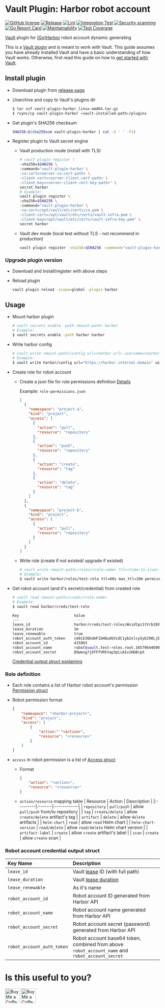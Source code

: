 # Vault Plugin: Harbor robot account
[![GitHub license](https://img.shields.io/github/license/manhtukhang/vault-plugin-harbor.svg)](https://github.com/manhtukhang/vault-plugin-harbor/blob/main/LICENSE)
[![Release](https://img.shields.io/github/release/manhtukhang/vault-plugin-harbor.svg)](https://github.com/manhtukhang/vault-plugin-harbor/releases/latest)
[![Lint](https://github.com/manhtukhang/vault-plugin-harbor/actions/workflows/golangci-lint.yml/badge.svg)](https://github.com/manhtukhang/vault-plugin-harbor/actions/workflows/golangci-lint.yml)
[![Integration Test](https://github.com/manhtukhang/vault-plugin-harbor/actions/workflows/integration-test.yml/badge.svg)](https://github.com/manhtukhang/vault-plugin-harbor/actions/workflows/integration-test.yml)
[![Security scanning](https://github.com/manhtukhang/vault-plugin-harbor/actions/workflows/snyk.yml/badge.svg)](https://github.com/manhtukhang/vault-plugin-harbor/actions/workflows/snyk.yml)
[![Go Report Card](https://goreportcard.com/badge/github.com/manhtukhang/vault-plugin-harbor)](https://goreportcard.com/report/github.com/manhtukhang/vault-plugin-harbor)
[![Maintainability](https://api.codeclimate.com/v1/badges/08cc4f11bf1bbb09b7a0/maintainability)](https://codeclimate.com/github/manhtukhang/vault-plugin-harbor/maintainability)
[![Test Coverage](https://api.codeclimate.com/v1/badges/08cc4f11bf1bbb09b7a0/test_coverage)](https://codeclimate.com/github/manhtukhang/vault-plugin-harbor/test_coverage)

[Vault](https://www.vaultproject.io) plugin for [(Go)Harbor](https://goharbor.io) robot account dynamic generating

This is a [Vault plugin](https://www.vaultproject.io/docs/internals/plugins.html)
and is meant to work with Vault. This guide assumes you have already installed Vault
and have a basic understanding of how Vault works. Otherwise, first read this guide on
how to [get started with Vault](https://www.vaultproject.io/intro/getting-started/install.html).

## Install plugin
- Download plugin from [release page](https://github.com/manhtukhang/vault-plugin-harbor/releases)

- Unarchive and copy to Vault's plugins dir
  ```bash
  $ tar xzf vault-plugin-harbor_linux-amd64.tar.gz
  $ rsync/cp vault-plugin-harbor <vault-installed-path>/plugins
  ```

- Get plugin's SHA256 checksum
  ```bash
  SHA256=$(sha256sum vault-plugin-harbor | cut -d ' ' -f1)
  ```

- Register plugin to Vault secret engine
  + Vault production mode (install with TLS)
    ```bash
    # vault plugin register \
    -sha256=$SHA256 \
    -command="vault-plugin-harbor \
    -ca-cert=<server-ca-cert-path> \
    -client-cert=<server-client-cert-path> \
    -client-key=<server-client-cert-key-path>" \
    secret harbor
    # Example:
    vault plugin register \
    -sha256=$SHA256 \
    -command="vault-plugin-harbor \
    -ca-cert=/opt/vault/etc/certs/ca.pem \
    -client-cert=/opt/vault/etc/certs/vault-infra.pem \
    -client-key=/opt/vault/etc/certs/vault-infra-key.pem" \
    secret harbor
    ```

  + Vault dev mode (local test without TLS - not recommend in production)
    ```bash
    vault plugin register -sha256=$SHA256 -command="vault-plugin-harbor" secret harbor
    ```

### Upgrade plugin version
- Download and install/register with above steps

- Reload plugin
  ```bash
  vault plugin reload -scope=global -plugin harbor
  ```

## Usage
- Mount harbor plugin
  ```bash
  # vault secrets enable -path <mount-path> harbor
  # Example:
  $ vault secrets enable -path harbor harbor
  ```

- Write harbor config
  ```bash
  # vault write <mount-path>/config url=<harbor-url> username=<harbor-admin-username> password=<harbor-admin-password>
  # Example:
  $ vault write harbor/config url="https://harbor.internal.domain" username="admin" password="aStronggPw123"
  ```

- Create role for robot account

  + Create a json file for role permissions definition [Details](#role-definition)

    Example: `role-permissions.json`
    ```json
    [
      {
        "namespace": "project-a",
        "kind": "project",
        "access": [
          {
            "action": "pull",
            "resource": "repository"
          },
          {
            "action": "push",
            "resource": "repository"
          },
          {
            "action": "create",
            "resource": "tag"
          },
          {
            "action": "delete",
            "resource": "tag"
          }
        ]
      },
      {
        "namespace": "project-b",
        "kind": "project",
        "access": [
          {
            "action": "pull",
            "resource": "repository"
          }
        ]
      }
    ]
    ```

  + Write role (create if not existed/ upgrade if existed)
    ```bash
    # vault write <mount-path>/roles/<role-name> ttl=<time-to-live> max_ttl=<max-time-to-live> permissions=@<role-permissions-json-file>
    # Example:
    $ vault write harbor/roles/test-role ttl=60s max_ttl=10m permissions=@role-permissions.json
    ```

- Get robot account (and it's secret/credential) from created role
  ```bash
  # vault read <mount-path>/creds/<role-name>
  # Example:
  $ vault read harbor/creds/test-role

  Key                         Value
  ---                         -----
  lease_id                    harbor/creds/test-roles/Wxidlpz1tVrb18XL7Zg4vPZM
  lease_duration              1m
  lease_renewable             true
  robot_account_auth_token    cm9ib3QkdmF1bHQudGVzdC1yb2xlcy5yb290LjE2NTc5NjQ0NjkwNjkyODkzOTE6RE93bXNnN2pEVEZmVlJoWWFwM3BMY0FJdjJIYkJycFg=
  robot_account_id            415963
  robot_account_name          robot$vault.test-roles.root.1657964469069289391
  robot_account_secret        DOwmsg7jDTFfVRhYap3pLcAIv2HbBrpX
  ```
  [Credential output struct explaining](#robot-account-credential-output-struct)

### Role definition
- Each role contains a list of Harbor robot account's permission [Permission struct](https://github.com/goharbor/go-client/blob/main/pkg/sdk/v2.0/models/robot_permission.go#L19-L29)

- Robot permission format
  ```json
  {
      "namespace": "<harbor-project>",
      "kind": "project",
      "access": [
          {
              "action:" "<action>",
              "resource": "<resource>"
          }
      ]
  }
  ```

- `access` in robot permission is a list of [Access struct](https://github.com/goharbor/go-client/blob/main/pkg/sdk/v2.0/models/access.go#L16-L26)
  + Format
      ```json
      {
          "action": "<action>",
          "resource": "<resource>"
      }
      ```
  + `action/resource` mapping table
    | Resource | Action | Description |
    |:---------|:-------|:------------|
    | `repository` | `pull/push` | allow `pull/push` from/to repository |
    | `tag` | `create/delete` | allow `create/delete` artifact's tag |
    | `artifact` | `delete` | allow `delete` artifacts |
    | `helm-chart` | `read` | allow `read` Helm chart |
    | `helm-chart-version` | `read/delete` | allow `read/delete` Helm chart version |
    | `artifact-label` | `create` | allow `create` artifact's label |
    | `scan` | `create` | allow `create` scan |

### Robot account credential output struct
| Key Name | Description |
|:----|:------------|
| `lease_id` | Vault [lease](https://www.vaultproject.io/docs/concepts/lease) ID (with full path) |
| `lease_duration` | Vault [lease duration](https://www.vaultproject.io/docs/concepts/lease#lease-durations-and-renewal) |
| `lease_renewable` | As it's name |
| `robot_account_id` | Robot account ID generated from Harbor API |
| `robot_account_name` | Robot account name generated from Harbor API |
| `robot_account_secret` | Robot account secret (password) generated from Harbor API |
| `robot_account_auth_token` | Robot account base64 token, combined from above `robot_account_name` and `robot_account_secret` |


# Is this useful to you?
<a href='https://ko-fi.com/manhtukhang' target='_blank'><img height='48' src='https://cdn.ko-fi.com/cdn/kofi3.png?v=3' alt='Buy Me a Coffee at ko-fi.com' style='border:0px;height:48px;' /></a>
<a href='https://www.buymeacoffee.com/manhtukhang' target='_blank'><img height='48' src='https://cdn.buymeacoffee.com/buttons/v2/default-yellow.png' alt='Buy Me a Coffee at buymeacoffee.com' style='height: 48px;' ></a>

